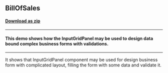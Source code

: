 ## BillOfSales
#### [Download as zip](https://grapecity.github.io/DownGit/#/home?url=https://github.com/GrapeCity/ComponentOne-WinForms-Samples/tree/master/Core\InputPanel\VB\BillOfSale)
____
#### This demo shows how the InputGridPanel may be used to design data bound complex business forms with validations.
____
It shows that InputGridPanel component may be used for design business form with complicated layout, filling the form with some data and validate it.
